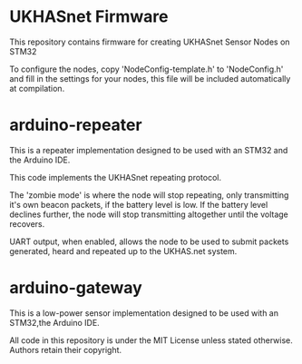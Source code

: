 UKHASnet Firmware
==========

This repository contains firmware for creating UKHASnet Sensor Nodes on STM32


To configure the nodes, copy 'NodeConfig-template.h' to 'NodeConfig.h' and fill in the settings for your nodes, this file will be included automatically at compilation.

arduino-repeater
======

This is a repeater implementation designed to be used with an STM32 and the Arduino IDE.

This code implements the UKHASnet repeating protocol.

The 'zombie mode' is where the node will stop repeating, only transmitting it's own beacon packets, if the battery level is low. If the battery level declines further, the node will stop transmitting altogether until the voltage recovers.

UART output, when enabled, allows the node to be used to submit packets generated, heard and repeated up to the UKHAS.net system.

arduino-gateway
======

This is a low-power sensor implementation designed to be used with an STM32,the Arduino IDE.




All code in this repository is under the MIT License unless stated otherwise. Authors retain their copyright.

